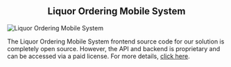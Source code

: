 <h2 style="text-align:center">Liquor Ordering Mobile System </h2>

![Liquor Ordering Mobile System ](https://admin.ninjascode.com/wp-content/uploads/2025/repoImages/Gray/liquor%20ordering%20mobile%20system.webp) 

The Liquor Ordering Mobile System frontend source code for our solution is completely open source. However, the API and backend is proprietary and can be accessed via a paid license. For more details, <a href="https://enatega.com/?utm_source=github&utm_medium=repo&utm_campaign=gary-liquor-ordering-mobile-system" target="_blank">click here</a>.
